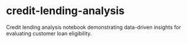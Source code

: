 # credit-lending-analysis
Credit lending analysis notebook demonstrating data-driven insights for evaluating customer loan eligibility.
